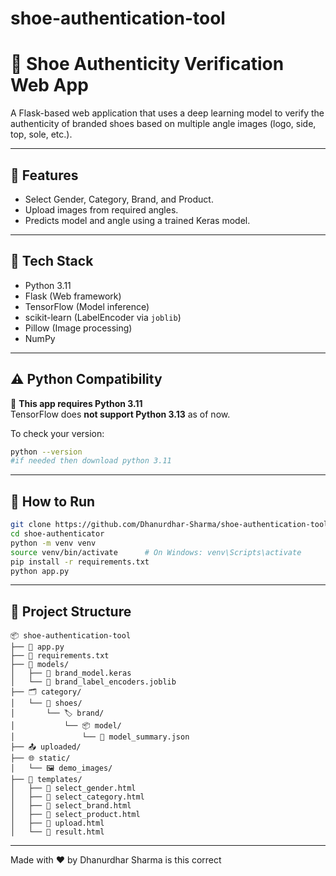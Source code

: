 # shoe-authentication-tool
# 👟 Shoe Authenticity Verification Web App

A Flask-based web application that uses a deep learning model to verify the authenticity of branded shoes based on multiple angle images (logo, side, top, sole, etc.).

---

## 🔧 Features

- Select Gender, Category, Brand, and Product.
- Upload images from required angles.
- Predicts model and angle using a trained Keras model.

---

## 🧠 Tech Stack

- Python 3.11
- Flask (Web framework)
- TensorFlow (Model inference)
- scikit-learn (LabelEncoder via `joblib`)
- Pillow (Image processing)
- NumPy

---

## ⚠️ Python Compatibility

📌 **This app requires Python 3.11**  
TensorFlow does **not support Python 3.13** as of now.

To check your version:
```bash
python --version
#if needed then download python 3.11
```
---

## 🚀 How to Run


```bash
git clone https://github.com/Dhanurdhar-Sharma/shoe-authentication-tool.git
cd shoe-authenticator
python -m venv venv
source venv/bin/activate      # On Windows: venv\Scripts\activate
pip install -r requirements.txt
python app.py
```
---


## 📁 Project Structure
```
📦 shoe-authentication-tool
├── 🐍 app.py
├── 📄 requirements.txt
├── 🧠 models/
│   ├── 🧩 brand_model.keras
│   └── 🧠 brand_label_encoders.joblib
├── 🗂️ category/
│   └── 👟 shoes/
│       └── 🏷️ brand/
│           └── 📦 model/
│               └── 📄 model_summary.json
├── 📤 uploaded/
├── 🌐 static/
│   └── 🖼️ demo_images/
├── 📝 templates/
│   ├── 🧾 select_gender.html
│   ├── 🧾 select_category.html
│   ├── 🧾 select_brand.html
│   ├── 🧾 select_product.html
│   ├── 🧾 upload.html
│   └── 🧾 result.html

```
---

Made with ❤️ by Dhanurdhar Sharma
is this correct
